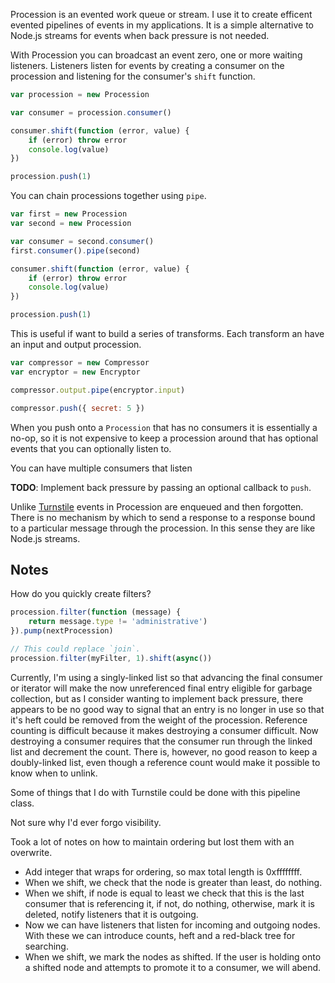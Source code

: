 Procession is an evented work queue or stream. I use it to create efficent
evented pipelines of events in my applications. It is a simple alternative to
Node.js streams for events when back pressure is not needed.

With Procession you can broadcast an event zero, one or more waiting listeners.
Listeners listen for events by creating a consumer on the procession and
listening for the consumer's `shift` function.

```javascript
var procession = new Procession

var consumer = procession.consumer()

consumer.shift(function (error, value) {
    if (error) throw error
    console.log(value)
})

procession.push(1)
```

You can chain processions together using `pipe`.

```javascript
var first = new Procession
var second = new Procession

var consumer = second.consumer()
first.consumer().pipe(second)

consumer.shift(function (error, value) {
    if (error) throw error
    console.log(value)
})

procession.push(1)
```

This is useful if want to build a series of transforms. Each transform an have
an input and output procession.

```javascript
var compressor = new Compressor
var encryptor = new Encryptor

compressor.output.pipe(encryptor.input)

compressor.push({ secret: 5 })
```

When you push onto a `Procession` that has no consumers it is essentially a
no-op, so it is not expensive to keep a procession around that has optional
events that you can optionally listen to.

You can have multiple consumers that listen

**TODO**: Implement back pressure by passing an optional callback to `push`.

Unlike [Turnstile](https://github.com/bigeasy/turnstile) events in Procession
are enqueued and then forgotten. There is no mechanism by which to send a
response to a response bound to a particular message through the procession. In
this sense they are like Node.js streams.

## Notes

How do you quickly create filters?

```javascript
procession.filter(function (message) {
    return message.type != 'administrative')
}).pump(nextProcession)

// This could replace `join`.
procession.filter(myFilter, 1).shift(async())
```

Currently, I'm using a singly-linked list so that advancing the final consumer
or iterator will make the now unreferenced final entry eligible for garbage
collection, but as I consider wanting to implement back pressure, there appears
to be no good way to signal that an entry is no longer in use so that it's heft
could be removed from the weight of the procession. Reference counting is
difficult because it makes destroying a consumer difficult. Now destroying a
consumer requires that the consumer run through the linked list and decrement
the count. There is, however, no good reason to keep a doubly-linked list, even
though a reference count would make it possible to know when to unlink.

Some of things that I do with Turnstile could be done with this pipeline class.

Not sure why I'd ever forgo visibility.

Took a lot of notes on how to maintain ordering but lost them with an overwrite.

 * Add integer that wraps for ordering, so max total length is 0xffffffff.
 * When we shift, we check that the node is greater than least, do nothing.
 * When we shift, if node is equal to least we check that this is the last
 consumer that is referencing it, if not, do nothing, otherwise, mark it is
 deleted, notify listeners that it is outgoing.
 * Now we can have listeners that listen for incoming and outgoing nodes. With
 these we can introduce counts, heft and a red-black tree for searching.
 * When we shift, we mark the nodes as shifted. If the user is holding onto a
 shifted node and attempts to promote it to a consumer, we will abend.
